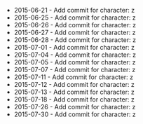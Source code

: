 - 2015-06-21 - Add commit for character: z
- 2015-06-25 - Add commit for character: z
- 2015-06-26 - Add commit for character: z
- 2015-06-27 - Add commit for character: z
- 2015-06-28 - Add commit for character: z
- 2015-07-01 - Add commit for character: z
- 2015-07-04 - Add commit for character: z
- 2015-07-05 - Add commit for character: z
- 2015-07-07 - Add commit for character: z
- 2015-07-11 - Add commit for character: z
- 2015-07-12 - Add commit for character: z
- 2015-07-13 - Add commit for character: z
- 2015-07-18 - Add commit for character: z
- 2015-07-26 - Add commit for character: z
- 2015-07-30 - Add commit for character: z
